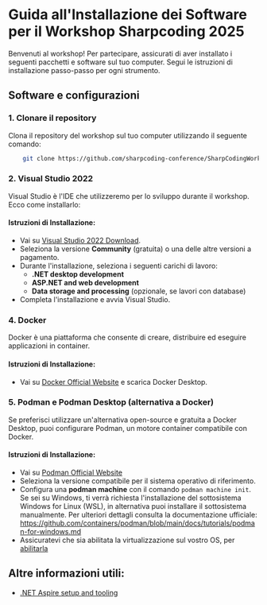 # Guida all'Installazione dei Software per il Workshop Sharpcoding 2025

Benvenuti al workshop! Per partecipare, assicurati di aver installato i seguenti pacchetti e software sul tuo computer. 
Segui le istruzioni di installazione passo-passo per ogni strumento.

## Software e configurazioni

### 1. Clonare il repository
Clona il repository del workshop sul tuo computer utilizzando il seguente comando:

```bash
    git clone https://github.com/sharpcoding-conference/SharpCodingWorkshop-2025.git
```

### 2. **Visual Studio 2022**
Visual Studio è l'IDE che utilizzeremo per lo sviluppo durante il workshop. Ecco come installarlo:

#### Istruzioni di Installazione:
- Vai su [Visual Studio 2022 Download](https://visualstudio.microsoft.com/downloads/).
- Seleziona la versione **Community** (gratuita) o una delle altre versioni a pagamento.
- Durante l'installazione, seleziona i seguenti carichi di lavoro:
  - **.NET desktop development**
  - **ASP.NET and web development**
  - **Data storage and processing** (opzionale, se lavori con database)
- Completa l'installazione e avvia Visual Studio.

### 4. **Docker**
Docker è una piattaforma che consente di creare, distribuire ed eseguire applicazioni in container.

#### Istruzioni di Installazione:
- Vai su [Docker Official Website](https://www.docker.com/products/docker-desktop) e scarica Docker Desktop.

### 5. **Podman e Podman Desktop** (alternativa a Docker)
Se preferisci utilizzare un'alternativa open-source e gratuita a Docker Desktop, puoi configurare Podman, un motore container compatibile con Docker.

#### Istruzioni di Installazione:
- Vai su [Podman Official Website](https://podman.io)
- Seleziona la versione compatibile per il sistema operativo di riferimento.
- Configura una **podman machine** con il comando ```podman machine init```.
Se sei su Windows, ti verrà richiesta l'installazione del sottosistema Windows for Linux (WSL), in alternativa puoi installare il sottosistema manualmente. Per ulteriori dettagli consulta la documentazione ufficiale: https://github.com/containers/podman/blob/main/docs/tutorials/podman-for-windows.md 
- Assicuratevi che sia abilitata la virtualizzazione sul vostro OS, per [abilitarla](https://support.microsoft.com/en-us/windows/enable-virtualization-on-windows-c5578302-6e43-4b4b-a449-8ced115f58e1)

## Altre informazioni utili:
- [.NET Aspire setup and tooling](https://learn.microsoft.com/en-us/dotnet/aspire/fundamentals/setup-tooling?tabs=windows&pivots=visual-studio)

